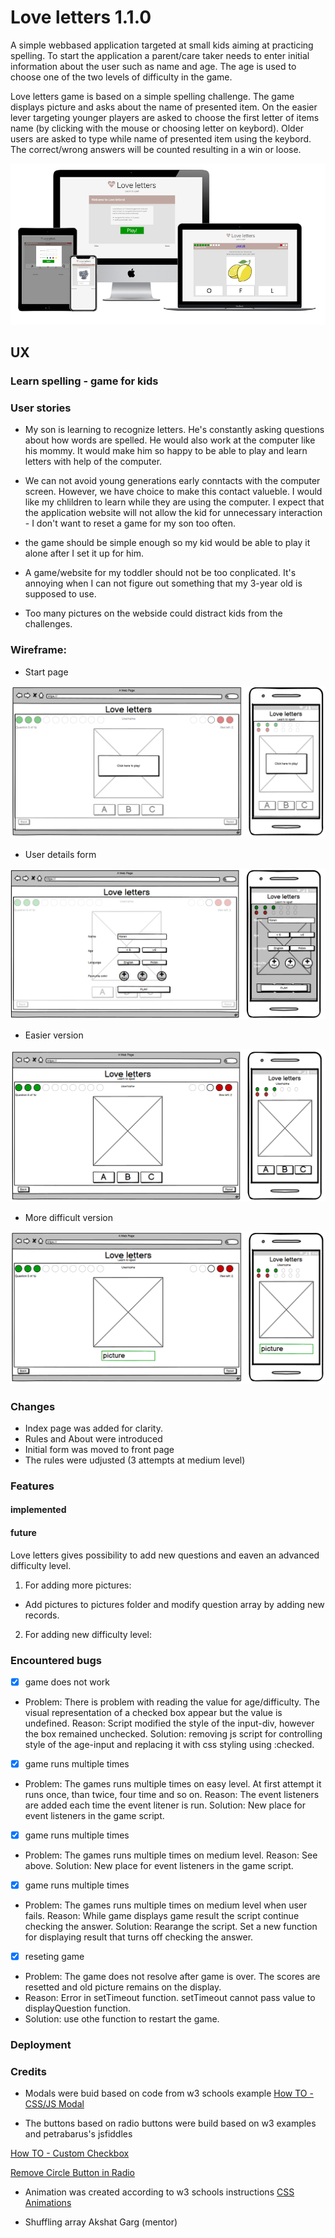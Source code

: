 # Love letters 1.1.0

A simple webbased application targeted at small kids aiming at practicing spelling. To start the application a parent/care taker needs to enter initial information about the user such as name and age. The age is used to choose one of the two levels of difficulty in the game.

Love letters game is based on a simple spelling challenge. The game displays picture and asks about the name of presented item. On the easier lever targeting younger players are asked to choose the first letter of items name (by clicking with the mouse or choosing letter on keybord). Older users are asked to type while name of presented item using the keybord. The correct/wrong answers will be counted resulting in a win or loose.

![Mockup](assets/images/mockup.png)

## UX

### Learn spelling - game for kids

### User stories

* My son is learning to recognize letters. He's constantly asking questions about how words are spelled. He would also work at the computer like his mommy. It would make him so happy to be able to play and learn letters with help of the computer.

* We can not avoid young generations early conntacts with the computer screen. However, we have choice to make this contact valueble. I would like my chlildren to learn while they are using the computer. I expect that the application website will not allow the kid for unnecessary interaction - I don't want to reset a game for my son too often. 

* the game should be simple enough so my kid would be able to play it alone after I set it up for him.

* A game/website for my toddler should not be too conplicated. It's annoying when I can not figure out something that my 3-year old is supposed to use.

* Too many pictures on the webside could distract kids from the challenges.

### Wireframe:

* Start page

![start page](assets/images/start.png)

* User details form

![form](assets/images/form.png)

* Easier version

![easy game](assets/images/easy.png)

* More difficult version

![medium page](assets/images/medium.png) 

### Changes

* Index page was added for clarity. 
* Rules and About were introduced
* Initial form was moved to front page
* The rules were udjusted (3 attempts at medium level)

### Features

#### implemented

#### future

Love letters gives possibility to add new questions and eaven an advanced difficulty level.

1. For adding more pictures: 

* Add pictures to pictures folder and modify question array by adding new records.

2. For adding new difficulty level:

### Encountered bugs
- [x] game does not work

* Problem: There is problem with reading the value for age/difficulty. The visual representation of a checked box appear but the value is undefined. 
Reason: Script modified the style of the input-div, however the box remained unchecked. 
Solution: removing js script for controlling style of the age-input and replacing it with css styling using :checked.

- [x] game runs multiple times
* Problem: The games runs multiple times on easy level. At first attempt it runs once, than twice, four time and so on. 
Reason: The event listeners are added each time the event litener is run.
Solution: New place for event listeners in the game script.

- [x] game runs multiple times
* Problem: The games runs multiple times on medium level. 
Reason: See above.
Solution: New place for event listeners in the game script.

- [x] game runs multiple times 
* Problem: The games runs multiple times on medium level when user fails. 
Reason: While game displays game result the script continue checking the answer.
Solution: Rearange the script. Set a new function for displaying result that turns off checking the answer.

- [x] reseting game 
* Problem: The game does not resolve after game is over. The scores are resetted and old picture remains on the display.
* Reason: Error in setTimeout function. setTimeout cannot pass value to displayQuestion function.
* Solution: use othe function to restart the game.

### Deployment

### Credits
* Modals were buid based on code from w3 schools example
[How TO - CSS/JS Modal](https://www.w3schools.com/howto/howto_css_modals.asp)

* The buttons based on radio buttons were build based on w3 examples and petrabarus's  jsfiddles

[How TO - Custom Checkbox](https://jsfiddle.net/petrabarus/pPgS7/)  

[Remove Circle Button in Radio](https://jsfiddle.net/petrabarus/pPgS7/)

* Animation was created according to w3 schools instructions
[CSS Animations](https://www.w3schools.com/css/css3_animations.asp)

* Shuffling array Akshat Garg (mentor)

